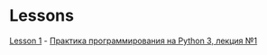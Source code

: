 # Lessons 
[Lesson 1](1.py) - [Практика программирования на Python 3, лекция №1](https://youtu.be/fgf57Sa5A-A)
